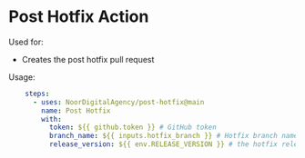 # Post Hotfix Action

Used for:
- Creates the post hotfix pull request

Usage:
```yaml
    steps:
      - uses: NoorDigitalAgency/post-hotfix@main
        name: Post Hotfix
        with:
          token: ${{ github.token }} # GitHub token
          branch_name: ${{ inputs.hotfix_branch }} # Hotfix branch name
          release_version: ${{ env.RELEASE_VERSION }} # the hotfix release version
```
